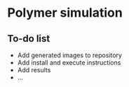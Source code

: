 # Polymer simulation

## To-do list
- Add generated images to repository
- Add install and execute instructions
- Add results
- ... 
